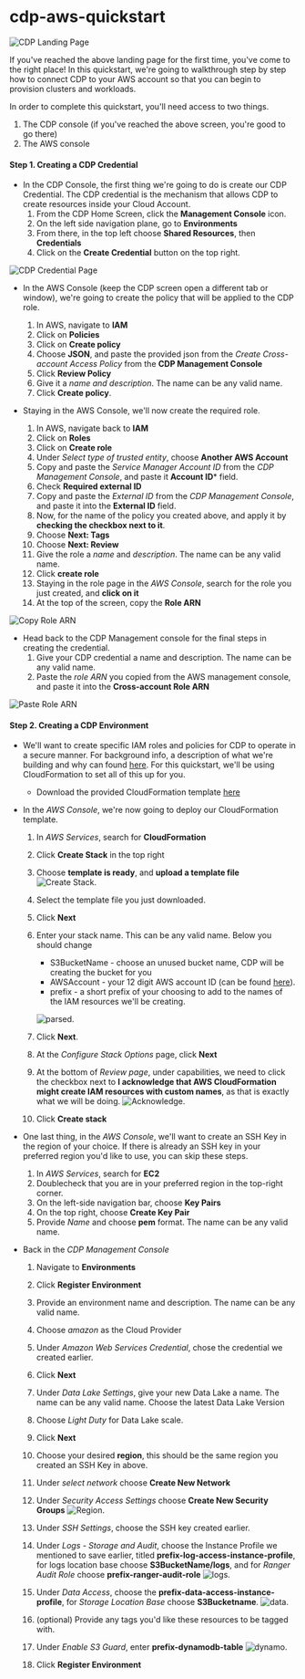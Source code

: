 # cdp-aws-quickstart

![CDP Landing Page](https://github.com/tonyHuinker/cdp-aws-quickstart/blob/master/screenshots/landingpage.png?raw=true)

If you've reached the above landing page for the first time, you've come to the right place! In this quickstart, we're going to walkthrough step by step how to connect CDP to your AWS account so that you can begin to provision clusters and workloads. 

In order to complete this quickstart, you'll need access to two things.  

  1. The CDP console (if you've reached the above screen, you're good to go there)
  2. The AWS console

   

#### Step 1. Creating a CDP Credential

  - In the CDP Console, the first thing we're going to do is create our CDP Credential.  The CDP credential is the mechanism that allows CDP to create resources inside your Cloud Account.  
    1. From the CDP Home Screen, click the **Management Console** icon. 
    2. On the left side navigation plane, go to **Environments**
    3. From there, in the top left choose **Shared Resources**, then **Credentials**
    4. Click on the **Create Credential** button on the top right.

![CDP Credential Page](https://github.com/tonyHuinker/cdp-aws-quickstart/blob/master/screenshots/credential.png?raw=true)
    

- In the AWS Console (keep the CDP screen open a different tab or window), we're going to create the policy that will be applied to the CDP role. 
   
   1. In AWS, navigate to **IAM**
   2. Click on **Policies**
   3. Click on **Create policy**
   4. Choose **JSON**, and paste the provided json from the *Create Cross-account Access Policy* from the **CDP Management Console**
   5. Click **Review Policy**
   6. Give it a *name and description*. The name can be any valid name.
   7. Click **Create policy**. 
- Staying in the AWS Console, we'll now create the required role. 
   1. In AWS, navigate back to **IAM**
   2. Click on **Roles**
   3. Click on **Create role**
   4. Under *Select type of trusted entity*, choose **Another AWS Account**
   5. Copy and paste the *Service Manager Account ID* from the *CDP Management Console*, and paste it **Account ID*** field. 
   6. Check **Required external ID**
   7. Copy and paste the *External ID* from the *CDP Management Console*, and paste it into the **External ID** field. 
   8. Now, for the name of the policy you created above, and apply it by **checking the checkbox next to it**. 
   9. Choose **Next: Tags**
   10.  Choose **Next: Review**
   11. Give the role a *name* and *description*.  The name can be any valid name. 
   12. Click **create role**
   13. Staying in the role page in the *AWS Console*, search for the role you just created, and **click on it**
   14. At the top of the screen, copy the **Role ARN**

![Copy Role ARN](https://github.com/tonyHuinker/cdp-aws-quickstart/blob/master/screenshots/copyrolearn.png?raw=true)

   

- Head back to the CDP Management console for the final steps in creating the credential. 
  1. Give your CDP credential a name and description.  The name can be any valid name. 
  2. Paste the *role ARN* you copied from the AWS management console, and paste it into the **Cross-account Role ARN**

![Paste Role ARN](https://github.com/tonyHuinker/cdp-aws-quickstart/blob/master/screenshots/pasterolearn.png?raw=true)


#### Step 2. Creating a CDP Environment 

  - We'll want to create specific IAM roles and policies for CDP to operate in a secure manner.  For background info, a description of what we're building and why can found [here](https://docs.cloudera.com/management-console/cloud/environments/topics/mc-idbroker-minimum-setup.html).  For this quickstart, we'll be using CloudFormation to set all of this up for you.
      - Download the provided CloudFormation template [here](https://raw.githubusercontent.com/tonyHuinker/cdp-aws-quickstart/master/cloudformation/setup.json) 



- In the *AWS Console*, we're now going to deploy our CloudFormation template.  
     1. In *AWS Services*, search for **CloudFormation**
     2. Click **Create Stack** in the top right
     3. Choose **template is ready**, and **upload a template file** ![Create Stack](https://github.com/tonyHuinker/cdp-aws-quickstart/blob/master/screenshots/createstack.png?raw=true). 

     4. Select the template file you just downloaded.
     5. Click **Next**
     6. Enter your stack name.  This can be any valid name.  Below you should change
        - S3BucketName - choose an unused bucket name, CDP will be creating the bucket for you
        - AWSAccount - your 12 digit AWS account ID (can be found [here](https://console.aws.amazon.com/billing/home?#/account)). 
        - prefix - a short prefix of your choosing to add to the names of the IAM resources we'll be creating. 
         
        ![parsed](https://github.com/tonyHuinker/cdp-aws-quickstart/blob/master/screenshots/stackparsed.png?raw=true).  

	 7. Click **Next**. 
     8. At the *Configure Stack Options* page, click **Next**
     9. At the bottom of *Review page*, under capabilities, we need to click the checkbox next to **I acknowledge that AWS CloudFormation might create IAM resources with custom names**, as that is exactly what we will be doing.
       ![Acknowledge](https://github.com/tonyHuinker/cdp-aws-quickstart/blob/master/screenshots/ack.png?raw=true).  

     10. Click **Create stack**



- One last thing, in the *AWS Console*, we'll want to create an SSH Key in the region of your choice.  If there is already an SSH key in your preferred region you'd like to use, you can skip these steps.  
   1. In *AWS Services*, search for **EC2**
   2. Doublecheck that you are in your preferred region in the top-right corner. 
   3. On the left-side navigation bar, choose **Key Pairs**
   4. On the top right, choose **Create Key Pair**
   5. Provide *Name* and choose **pem** format.  The name can be any valid name.

- Back in the *CDP Management Console*
    1. Navigate to **Environments**
    2. Click **Register Environment**
    3. Provide an environment name and description.  The name can be any valid name. 
    4. Choose *amazon* as the Cloud Provider
    5. Under *Amazon Web Services Credential*, chose the credential we created earlier. 
    6. Click **Next**
    7. Under *Data Lake Settings*, give your new Data Lake a name.  The name can be any valid name. Choose the latest Data Lake Version
    8. Choose *Light Duty* for Data Lake scale. 
    9. Click **Next**
    10. Choose your desired **region**, this should be the same region you created an SSH Key in above. 
    11. Under *select network* choose **Create New Network**
    12. Under *Security Access Settings* choose **Create New Security Groups**
        ![Region](https://github.com/tonyHuinker/cdp-aws-quickstart/blob/master/screenshots/regionnetwork.png?raw=true). 
        
    13. Under *SSH Settings*, choose the SSH key created earlier. 
    14. Under *Logs - Storage and Audit*, choose the Instance Profile we mentioned to save earlier, titled **prefix-log-access-instance-profile**, for logs location base choose **S3BucketName/logs**, and for *Ranger Audit Role* choose **prefix-ranger-audit-role**
        ![logs](https://github.com/tonyHuinker/cdp-aws-quickstart/blob/master/screenshots/logs.png?raw=true).
    15.  Under *Data Access*, choose the **prefix-data-access-instance-profile**, for *Storage Location Base* choose **S3Bucketname**. 
        ![data](https://github.com/tonyHuinker/cdp-aws-quickstart/blob/master/screenshots/data.png?raw=true).
    16. (optional) Provide any tags you'd like these resources to be tagged with. 
    17. Under *Enable S3 Guard*, enter **prefix-dynamodb-table**
       ![dynamo](https://github.com/tonyHuinker/cdp-aws-quickstart/blob/master/screenshots/dynamo.png?raw=true).
    18. Click **Register Environment**
